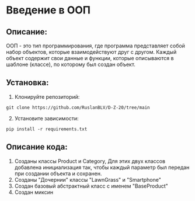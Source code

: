 # Введение в ООП

## Описание:

ООП - это тип программирования, где программа представляет собой набор объектов, которые взаимодействуют друг с другом.
Каждый объект содержит свои данные и функции, которые описываются в шаблоне (классе), по которому был создан объект.

## Установка:

1. Клонируйте репозиторий:
```
git clone https://github.com/RuslanBLV/D-Z-20/tree/main
```
2. Установите зависимости:
```
pip install -r requirements.txt
```
## Описание кода:

1. Созданы классы Product и Category, Для этих двух классов добавлена инициализация так, чтобы каждый параметр был передан 
при создании объекта и сохранен.
2. Созданы "Дочернии" классы "LawnGrass" и "Smartphone"
3. Создан базовый абстрактный класс с именем "BaseProduct"
4. Создан миксин 


